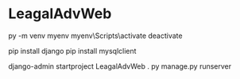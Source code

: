 # LeagalAdvWeb
 
py -m venv myenv
myenv\Scripts\activate
deactivate

pip install django
pip install mysqlclient

django-admin startproject LeagalAdvWeb .
py manage.py runserver

